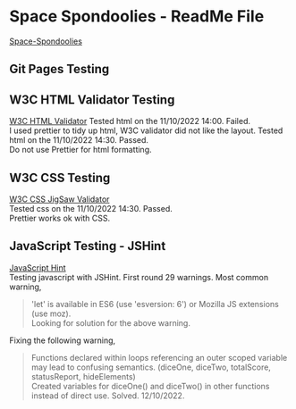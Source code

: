 # Space Spondoolies - ReadMe File   
[Space-Spondoolies](https://gisjim.github.io/space-spondoolies/)


## Git Pages Testing   

## W3C HTML Validator Testing   
[W3C HTML Validator](https://validator.w3.org/)
Tested html on the 11/10/2022 14:00. Failed.         
I used prettier to tidy up html, W3C validator did not like the layout.
Tested html on the 11/10/2022 14:30. Passed.   
Do not use Prettier for html formatting.

## W3C CSS Testing    
[W3C CSS JigSaw Validator](https://jigsaw.w3.org/css-validator/)     
Tested css on the 11/10/2022 14:30. Passed.    
Prettier works ok with CSS.    

## JavaScript Testing - JSHint    
[JavaScript Hint](https://jshint.com/)   
Testing javascript with JSHint. First round 29 warnings. Most common warning,    
> 'let' is available in ES6 (use 'esversion: 6') or Mozilla JS extensions (use moz).   
Looking for solution for the above warning.    


Fixing the following warning,   
> Functions declared within loops referencing an outer scoped variable may lead to confusing semantics. (diceOne, diceTwo, totalScore, statusReport, hideElements)    
Created variables for diceOne() and diceTwo() in other functions instead of direct use. Solved. 12/10/2022.     







